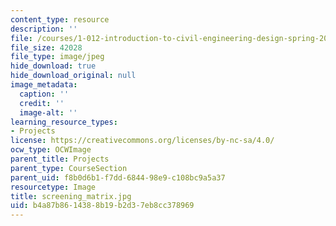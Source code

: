 ```yaml
---
content_type: resource
description: ''
file: /courses/1-012-introduction-to-civil-engineering-design-spring-2002/b4a87b8614388b19b2d37eb8cc378969_screening_matrix.jpg
file_size: 42028
file_type: image/jpeg
hide_download: true
hide_download_original: null
image_metadata:
  caption: ''
  credit: ''
  image-alt: ''
learning_resource_types:
- Projects
license: https://creativecommons.org/licenses/by-nc-sa/4.0/
ocw_type: OCWImage
parent_title: Projects
parent_type: CourseSection
parent_uid: f8b0d6b1-f7dd-6844-98e9-c108bc9a5a37
resourcetype: Image
title: screening_matrix.jpg
uid: b4a87b86-1438-8b19-b2d3-7eb8cc378969
---
```

